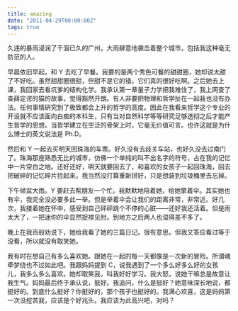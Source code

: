```yaml
---
title: amazing
date: "2011-04-29T00:00:00Z"
tags: true
---
```


久违的暴雨浸润了干涸已久的广州，大雨肆意地袭击着整个城市，包括我这种毫无防范的人。

早晨依旧早起，和 Y 去吃了早餐。我要的是两个秀色可餐的甜甜圈，她却说太甜了不好吃。虽然甜甜圈很甜，但甜不是它的错。它们真的很好吃啊。之后她去上课，我回家去看坑爹的结构化学。我承认第一章量子力学把我难住了，我上网查了查薛定谔的猫的故事，觉得豁然开朗。有人非要把物理和哲学扯在一起我也没有办法。任何事情研究到了极致都会上升的哲学的高度。因此在我看来哲学这个专业的开设就不应该面向白痴的本科生，只有当对自然科学等等研究足够透彻之后才能产生哲学的思想。当哲学建立在空泛的骨架上时，它毫无价值可言。也许这就是为什么博士的英文说法是 Ph.D。

然后和 Y 一起去买明天回珠海的车票。好久没有去歧关车站，也好久没去过南门了。珠海那座熟悉无比的城市，仿佛一个单纯的叫不出名字的符号，占在我的记忆中一片空白之地。还好还好，明天就要回去了，和喜欢的女孩子一起回珠海，回去把破碎的记忆碎片捡起来。我当然没打算重新拼好，只是想装到垃圾桶里去忘掉。

下午倾盆大雨。Y 要赶去帮朋友一个忙。我默默地陪着她，给她擎着伞。其实她也有伞，我完全没必要多此一举。但是举着伞会让我们的距离非常，非常近。好几次，我搂着她在怀中，感受到自己砰砰跳个不停的心脏——还好我还活着。但是雨太大了，一把迷你的伞显然捉襟见肘。到地方之后两人也湿得差不多了。

晚上在我百般劝说下，她给我看了她的三篇日记。很有意思。但我又答应看过等于没看，所以就没有取笑她。

我有时在想自己有多么喜欢她。跟她在一起的每一天都像是一次新的冒险。所谓魂牵梦绕也不过如此吧。我跟妈妈提到 C，说我遇到了一个多么好多么好的女孩儿，我多么多么喜欢。她却取笑我，叫我好好学习。我大怒，说她干嘛总是故意让我生气。妈妈最后终于承认说，挺好。我追问，什么是挺好？她意味深长地说，都挺好的。到底什么挺好？你挺好的，那个孩子也挺好的。我满心欢喜，这是妈妈第一次没挖苦我，应该是个好兆头。我应该为此高兴吧，对吗？
